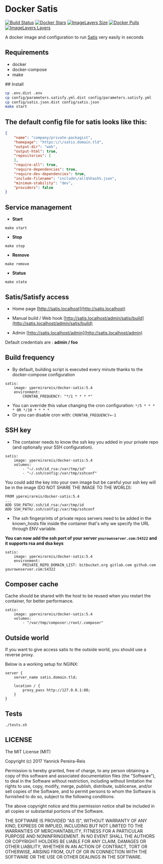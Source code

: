 # Docker Satis

[![Build Status](https://travis-ci.org/ypereirareis/docker-satis.svg?branch=master)](https://travis-ci.org/ypereirareis/docker-satis)
[![Docker Stars](https://img.shields.io/docker/stars/ypereirareis/docker-satis.svg)]()
[![ImageLayers Size](https://img.shields.io/imagelayers/image-size/ypereirareis/docker-satis/latest.svg)]()
[![Docker Pulls](https://img.shields.io/docker/pulls/ypereirareis/docker-satis.svg)]()
[![ImageLayers Layers](https://img.shields.io/imagelayers/layers/ypereirareis/docker-satis/latest.svg)]()

A docker image and configuration to run [Satis](https://github.com/composer/satis) very easily in seconds

## Requirements

* docker
* docker-compose
* make

## Install

```bash
cp .env.dist .env
cp config/parameters.satisfy.yml.dist config/parameters.satisfy.yml
cp config/satis.json.dist config/satis.json
make start
```

## The default config file for satis looks like this:

```json
{
    "name": "company/private-packagist",
    "homepage": "https:\/\/satis.domain.tld",
    "output-dir": "web",
    "output-html": true,
    "repositories": [
    ],
    "require-all": true,
    "require-dependencies": true,
    "require-dev-dependencies": true,
    "include-filename": "include\/all$%hash%.json",
    "minimum-stability": "dev",
    "providers": false
}

```

## Service management

* **Start**

```
make start
```

* **Stop**

```
make stop
```

* **Remove**

```
make remove
```

* **Status**

```
make state
```

## Satis/Satisfy access

* Home page
[http://satis.localhost](http://satis.localhost)

* Manual build / Web hook
[http://satis.localhost/admin/satis/build](http://satis.localhost/admin/satis/build)

* Admin
[http://satis.localhost/admin](http://satis.localhost/admin)

Default credentials are : **admin / foo** 

## **Build frequency**

* By default, building script is executed every minute thanks to the docker-compose configuration

```
satis:
    image: ypereirareis/docker-satis:5.4
    environment:
        CRONTAB_FREQUENCY: "*/1 * * * *"
```

* You can override this value changing the cron configuration: `*/5 * * * * OR */10 * * * *`
* Or you can disable cron with: `CRONTAB_FREQUENCY=-1`

## SSH key

* The container needs to know the ssh key you added in your private repo (and optionally your SSH configuration).

```
satis:
    image: ypereirareis/docker-satis:5.4
    volumes:
        - "~/.ssh/id_rsa:/var/tmp/id"
        - "~/.ssh/config:/var/tmp/sshconf"
```

You could add the key into your own image but be careful your ssh key will be in the image (DO NOT SHARE THE IMAGE TO THE WORLD):

```shell
FROM ypereirareis/docker-satis:5.4
...
ADD SSH_PATH/.ssh/id_rsa:/var/tmp/id
ADD SSH_PATH/.ssh/config:/var/tmp/sshconf
```

* The ssh fingerprints of private repos servers need to be added in the known_hosts file inside the container that's why we specify the URL through ENV variable.

**You can now add the ssh port of your server `yourownserver.com:54322` and it supports rsa and dsa keys**

```
satis:
    image: ypereirareis/docker-satis:5.4
    environment:
        PRIVATE_REPO_DOMAIN_LIST: bitbucket.org gitlab.com github.com yourownserver.com:54322
```

## Composer cache

Cache should be shared with the host to be reused when you restart the container, for better performance.

```
satis:
    image: ypereirareis/docker-satis:5.4
    volumes:
        - "/var/tmp/composer:/root/.composer"
```


## Outside world

If you want to give access satis to the outside world, you should use a reverse proxy.

Below is a working setup for NGINX:

```
server {
    server_name satis.domain.tld;

    location / {
        proxy_pass http://127.0.0.1:80;
    }
}
```

## Tests

```shell
./tests.sh
```

## LICENSE

The MIT License (MIT)

Copyright (c) 2017 Yannick Pereira-Reis

Permission is hereby granted, free of charge, to any person obtaining a copy
of this software and associated documentation files (the "Software"), to deal
in the Software without restriction, including without limitation the rights
to use, copy, modify, merge, publish, distribute, sublicense, and/or sell
copies of the Software, and to permit persons to whom the Software is
furnished to do so, subject to the following conditions:

The above copyright notice and this permission notice shall be included in all
copies or substantial portions of the Software.

THE SOFTWARE IS PROVIDED "AS IS", WITHOUT WARRANTY OF ANY KIND, EXPRESS OR
IMPLIED, INCLUDING BUT NOT LIMITED TO THE WARRANTIES OF MERCHANTABILITY,
FITNESS FOR A PARTICULAR PURPOSE AND NONINFRINGEMENT. IN NO EVENT SHALL THE
AUTHORS OR COPYRIGHT HOLDERS BE LIABLE FOR ANY CLAIM, DAMAGES OR OTHER
LIABILITY, WHETHER IN AN ACTION OF CONTRACT, TORT OR OTHERWISE, ARISING FROM,
OUT OF OR IN CONNECTION WITH THE SOFTWARE OR THE USE OR OTHER DEALINGS IN THE
SOFTWARE.
